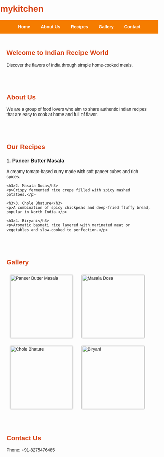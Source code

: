 # mykitchen
<!DOCTYPE html>
<html lang="en">
<head>
  <meta charset="UTF-8" />
  <meta name="viewport" content="width=device-width, initial-scale=1.0" />
  <title>Indian Recipes</title>
  <style>
    body { font-family: Arial, sans-serif; margin: 0; padding: 0; }
    nav {
      background: #f57c00;
      padding: 1em;
      text-align: center;
    }
    nav a {
      margin: 0 15px;
      color: white;
      text-decoration: none;
      font-weight: bold;
    }
    section { padding: 20px; }
    h1 { color: #d84315; }
    .gallery img {
      width: 200px;
      height: auto;
      margin: 10px;
      border: 2px solid #ddd;
      border-radius: 5px;
    }
  </style>
</head>
<body>
  <nav>
    <a href="#home">Home</a>
    <a href="#about">About Us</a>
    <a href="#recipes">Recipes</a>
    <a href="#gallery">Gallery</a>
    <a href="#contact">Contact</a>
  </nav>

  <section id="home">
    <h1>Welcome to Indian Recipe World</h1>
    <p>Discover the flavors of India through simple home-cooked meals.</p>
  </section>

  <section id="about">
    <h1>About Us</h1>
    <p>We are a group of food lovers who aim to share authentic Indian recipes that are easy to cook at home and full of flavor.</p>
  </section>

  <section id="recipes">
    <h1>Our Recipes</h1>
    <h3>1. Paneer Butter Masala</h3>
    <p>A creamy tomato-based curry made with soft paneer cubes and rich spices.</p>

    <h3>2. Masala Dosa</h3>
    <p>Crispy fermented rice crepe filled with spicy mashed potatoes.</p>

    <h3>3. Chole Bhature</h3>
    <p>A combination of spicy chickpeas and deep-fried fluffy bread, popular in North India.</p>

    <h3>4. Biryani</h3>
    <p>Aromatic basmati rice layered with marinated meat or vegetables and slow-cooked to perfection.</p>
  </section>

  <section id="gallery">
    <h1>Gallery</h1>
    <div class="gallery">
      <img src="https://via.placeholder.com/200x150?text=Paneer" alt="Paneer Butter Masala">
      <img src="https://via.placeholder.com/200x150?text=Dosa" alt="Masala Dosa">
      <img src="https://via.placeholder.com/200x150?text=Chole" alt="Chole Bhature">
      <img src="https://via.placeholder.com/200x150?text=Biryani" alt="Biryani">
    </div>
  </section>

  <section id="contact">
    <h1>Contact Us</h1>
    <p>Phone: +91-8275476485</p>
  </section>
</body>
</html>
